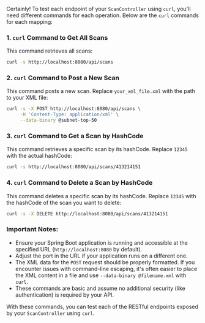 Certainly! To test each endpoint of your `ScanController` using `curl`, you'll need different commands for each operation. Below are the `curl` commands for each mapping:

### 1. `curl` Command to Get All Scans

This command retrieves all scans:

```bash
curl -s http://localhost:8080/api/scans
```

### 2. `curl` Command to Post a New Scan

This command posts a new scan. Replace `your_xml_file.xml` with the path to your XML file:

```bash
curl -s -X POST http://localhost:8080/api/scans \
     -H 'Content-Type: application/xml' \
     --data-binary @subnet-top-50
```

### 3. `curl` Command to Get a Scan by HashCode

This command retrieves a specific scan by its hashCode. Replace `12345` with the actual hashCode:

```bash
curl -s http://localhost:8080/api/scans/413214151
```

### 4. `curl` Command to Delete a Scan by HashCode

This command deletes a specific scan by its hashCode. Replace `12345` with the hashCode of the scan you want to delete:

```bash
curl -s -X DELETE http://localhost:8080/api/scans/413214151
```

### Important Notes:

- Ensure your Spring Boot application is running and accessible at the specified URL (`http://localhost:8080` by default).
- Adjust the port in the URL if your application runs on a different one.
- The XML data for the `POST` request should be properly formatted. If you encounter issues with command-line escaping, it's often easier to place the XML content in a file and use `--data-binary @filename.xml` with `curl`.
- These commands are basic and assume no additional security (like authentication) is required by your API.

With these commands, you can test each of the RESTful endpoints exposed by your `ScanController` using `curl`.
